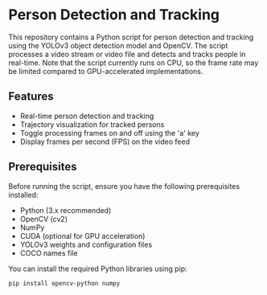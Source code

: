 # Person Detection and Tracking

This repository contains a Python script for person detection and tracking using the YOLOv3 object detection model and OpenCV. The script processes a video stream or video file and detects and tracks people in real-time. Note that the script currently runs on CPU, so the frame rate may be limited compared to GPU-accelerated implementations.

## Features

- Real-time person detection and tracking
- Trajectory visualization for tracked persons
- Toggle processing frames on and off using the 'a' key
- Display frames per second (FPS) on the video feed

## Prerequisites

Before running the script, ensure you have the following prerequisites installed:

- Python (3.x recommended)
- OpenCV (cv2)
- NumPy
- CUDA (optional for GPU acceleration)
- YOLOv3 weights and configuration files
- COCO names file

You can install the required Python libraries using pip:

```bash
pip install opencv-python numpy

